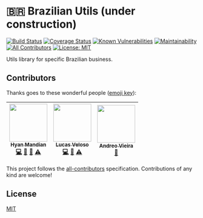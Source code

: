 # :brazil: Brazilian Utils (under construction)

[![Build Status](https://travis-ci.org/hyanmandian/brazilian-utils.svg?branch=master)](https://travis-ci.org/hyanmandian/brazilian-utils) [![Coverage Status](https://codecov.io/gh/hyanmandian/brazilian-utils/branch/master/graph/badge.svg)](https://codecov.io/gh/hyanmandian/brazilian-utils) [![Known Vulnerabilities](https://snyk.io/test/github/hyanmandian/brazilian-utils/badge.svg?targetFile=package.json)](https://snyk.io/test/github/hyanmandian/brazilian-utils?targetFile=package.json) [![Maintainability](https://api.codeclimate.com/v1/badges/05d3cd8492ed438bf51d/maintainability)](https://codeclimate.com/github/hyanmandian/brazilian-utils/maintainability) [![All Contributors](https://img.shields.io/badge/all_contributors-3-orange.svg)](#contributors) [![License: MIT](https://img.shields.io/github/license/hyanmandian/brazilian-utils.svg)](LICENSE)

Utils library for specific Brazilian business.

## Contributors

Thanks goes to these wonderful people ([emoji key](https://github.com/kentcdodds/all-contributors#emoji-key)):

<!-- ALL-CONTRIBUTORS-LIST:START - Do not remove or modify this section -->
<!-- prettier-ignore -->
| [<img src="https://avatars2.githubusercontent.com/u/5044101?v=3" width="100px;"/><br /><sub><b>Hyan Mandian</b></sub>](https://github.com/hyanmandian)<br />[💻](https://github.com/hyanmandian/brazilian-utils/commits?author=hyanmandian "Code") [📖](https://github.com/hyanmandian/brazilian-utils/commits?author=hyanmandian "Documentation") [🤔](#ideas-hyanmandian "Ideas, Planning, & Feedback") [⚠️](https://github.com/hyanmandian/brazilian-utils/commits?author=hyanmandian "Tests") | [<img src="https://avatars2.githubusercontent.com/u/4587602?v=3" width="100px;"/><br /><sub><b>Lucas Veloso</b></sub>](https://github.com/lucassveloso)<br />[💻](https://github.com/hyanmandian/brazilian-utils/commits?author=lucassveloso "Code") [🤔](#ideas-lucassveloso "Ideas, Planning, & Feedback") [⚠️](https://github.com/hyanmandian/brazilian-utils/commits?author=lucassveloso "Tests") | [<img src="https://avatars2.githubusercontent.com/u/508827?v=3" width="100px;"/><br /><sub><b>Andreo Vieira</b></sub>](https://github.com/andreoav)<br />[🤔](#ideas-andreoav "Ideas, Planning, & Feedback") |
| :---: | :---: | :---: |
<!-- ALL-CONTRIBUTORS-LIST:END -->

This project follows the [all-contributors](https://github.com/kentcdodds/all-contributors) specification. Contributions of any kind are welcome!


## License

[MIT](LICENSE)
